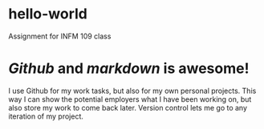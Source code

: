 # hello-world
Assignment for INFM 109 class

# *Github* and *markdown* is awesome!  

I use Github for my work tasks, but also for my own personal projects. This way I can show the potential employers what I have been working on, but also store my work to come back later. Version control lets me go to any iteration of my project.
